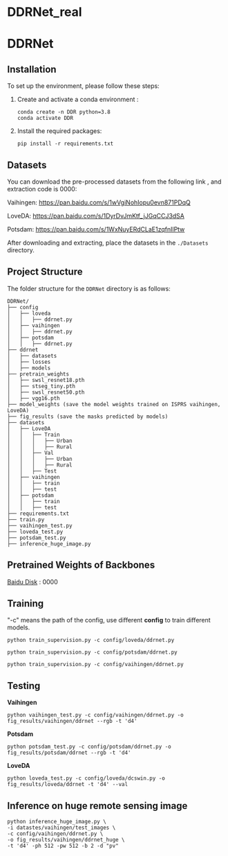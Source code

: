 # DDRNet_real
# DDRNet

## Installation
To set up the environment, please follow these steps:

1. Create and activate a conda environment :
    ```shell
    conda create -n DDR python=3.8
    conda activate DDR
    ```


2. Install the required packages:
    ```shell
    pip install -r requirements.txt
    ```


## Datasets

You can download the pre-processed datasets from the following  link , and extraction code is 0000:

Vaihingen: https://pan.baidu.com/s/1wVgiNohIopu0evn871PDqQ

LoveDA: https://pan.baidu.com/s/1DyrDvJmKtf_jJGqCCJ3dSA

Potsdam: https://pan.baidu.com/s/1WxNuyERdCLaE1zqfnIlPtw


After downloading and extracting, place the datasets in the `./Datasets` directory.



## Project Structure

The folder structure for the `DDRNet` directory is as follows:


```plaintext
DDRNet/
├── config
│   ├── loveda
│   │   ├── ddrnet.py
│   ├── vaihingen
│   │   ├── ddrnet.py
│   ├── potsdam
│   │   ├── ddrnet.py
├── ddrnet
│   ├── datasets
│   ├── losses
│   ├── models
├── pretrain_weights
│   ├── swsl_resnet18.pth
│   ├── stseg_tiny.pth
│   ├── swsl_resnet50.pth
│   ├── vgg16.pth
├── model_weights (save the model weights trained on ISPRS vaihingen, LoveDA)
├── fig_results (save the masks predicted by models)
├── datasets
│   ├── LoveDA
│   │   ├── Train
│   │   │   ├── Urban
│   │   │   ├── Rural
│   │   ├── Val 
│   │   │   ├── Urban
│   │   │   ├── Rural
│   │   ├── Test
│   ├── vaihingen
│   │   ├── train
│   │   ├── test
│   ├── potsdam
│   │   ├── train
│   │   ├── test
├── requirements.txt
├── train.py
├── vaihingen_test.py
├── loveda_test.py
├── potsdam_test.py
├── inference_huge_image.py
```
## Pretrained Weights of Backbones

[Baidu Disk](https://pan.baidu.com/s/1kfW8vvAhCvbGK81vQQczoA) : 0000


## Training

"-c" means the path of the config, use different **config** to train different models.

```
python train_supervision.py -c config/loveda/ddrnet.py
```
```
python train_supervision.py -c config/potsdam/ddrnet.py
```
```
python train_supervision.py -c config/vaihingen/ddrnet.py
```
## Testing

**Vaihingen**
```
python vaihingen_test.py -c config/vaihingen/ddrnet.py -o fig_results/vaihingen/ddrnet --rgb -t 'd4'
```

**Potsdam**
```
python potsdam_test.py -c config/potsdam/ddrnet.py -o fig_results/potsdam/ddrnet --rgb -t 'd4'
```

**LoveDA** 
```
python loveda_test.py -c config/loveda/dcswin.py -o fig_results/loveda/ddrnet -t 'd4' --val
```

## Inference on huge remote sensing image
```
python inference_huge_image.py \
-i datastes/vaihingen/test_images \
-c config/vaihingen/ddrnet.py \
-o fig_results/vaihingen/ddrnet_huge \
-t 'd4' -ph 512 -pw 512 -b 2 -d "pv"
```
